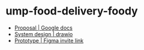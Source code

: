 # ump-food-delivery-foody

* [Proposal | Google docs](https://docs.google.com/document/d/1neQrarofr482K5ixvqhb4zFkwV4_vmcifqzFo24z6i0/edit?usp=sharing)
* [System design | drawio](https://drive.google.com/file/d/1vDkBJH6_MKySPbvu3P28ZnorK1FaZ1Q3/view?usp=sharing)
* [Prototype | Figma invite link](https://www.figma.com/team_invite/redeem/CViCAiPgKcoCKHz2UF2A0P)
